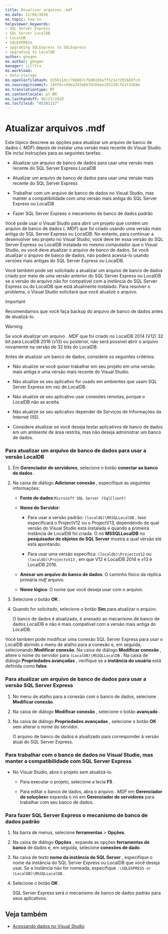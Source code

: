```yaml
---
title: Atualizar arquivos .mdf
ms.date: 11/04/2016
ms.topic: how-to
helpviewer_keywords:
- SQL Server Express
- SQL Server LocalDB
- LocalDB
- SQLEXPRESS
- upgrading SQLExpress to SQLExpress
- upgrading to LocalDB
author: ghogen
ms.author: ghogen
manager: jillfra
ms.workload:
- data-storage
ms.openlocfilehash: d35611dcc7b6067cf6d6166aff521ef291b8dfcd
ms.sourcegitcommit: 1d4f6cc80ea343a667d16beec03220cfe1f43b8e
ms.translationtype: MT
ms.contentlocale: pt-BR
ms.lasthandoff: 06/23/2020
ms.locfileid: "85281117"
---
```

# <a name="upgrade-mdf-files"></a>Atualizar arquivos .mdf

Este tópico descreve as opções para atualizar um arquivo de banco de dados (*. MDF*) depois de instalar uma versão mais recente do Visual Studio. Ele inclui instruções para as seguintes tarefas:

- Atualizar um arquivo de banco de dados para usar uma versão mais recente do SQL Server Express LocalDB

- Atualizar um arquivo de banco de dados para usar uma versão mais recente do SQL Server Express

- Trabalhar com um arquivo de banco de dados no Visual Studio, mas manter a compatibilidade com uma versão mais antiga do SQL Server Express ou LocalDB

- Fazer SQL Server Express o mecanismo de banco de dados padrão

Você pode usar o Visual Studio para abrir um projeto que contém um arquivo de banco de dados (*. MDF*) que foi criado usando uma versão mais antiga do SQL Server Express ou LocalDB. No entanto, para continuar a desenvolver seu projeto no Visual Studio, você deve ter essa versão do SQL Server Express ou LocalDB instalada no mesmo computador que o Visual Studio, ou você deve atualizar o arquivo de banco de dados. Se você atualizar o arquivo de banco de dados, não poderá acessá-lo usando versões mais antigas do SQL Server Express ou LocalDB.

Você também pode ser solicitado a atualizar um arquivo de banco de dados criado por meio de uma versão anterior do SQL Server Express ou LocalDB se a versão do arquivo não for compatível com a instância do SQL Server Express ou do LocalDB que está atualmente instalado. Para resolver o problema, o Visual Studio solicitará que você atualize o arquivo.

> [!IMPORTANT]
> Recomendamos que você faça backup do arquivo de banco de dados antes de atualizá-lo.

> [!WARNING]
> Se você atualizar um arquivo *. MDF* que foi criado no LocalDB 2014 (V12) 32 bit para LocalDB 2016 (v13) ou posterior, não será possível abrir o arquivo novamente na versão de 32 bits do LocalDB.

Antes de atualizar um banco de dados, considere os seguintes critérios:

- Não atualize se você quiser trabalhar em seu projeto em uma versão mais antiga e uma versão mais recente do Visual Studio.

- Não atualize se seu aplicativo for usado em ambientes que usam SQL Server Express em vez de LocalDB.

- Não atualize se seu aplicativo usar conexões remotas, porque o LocalDB não as aceita.

- Não atualize se seu aplicativo depender de Serviços de Informações da Internet (IIS).

- Considere atualizar se você deseja testar aplicativos de banco de dados em um ambiente de área restrita, mas não deseja administrar um banco de dados.

### <a name="to-upgrade-a-database-file-to-use-the-localdb-version"></a>Para atualizar um arquivo de banco de dados para usar a versão LocalDB

1. Em **Gerenciador de servidores**, selecione o botão **conectar ao banco de dados** .

2. Na caixa de diálogo **Adicionar conexão** , especifique as seguintes informações:

    - **Fonte de dados**:`Microsoft SQL Server (SqlClient)`

    - **Nome do Servidor**:

        - Para usar a versão padrão: `(localdb)\MSSQLLocalDB` .  Isso especificará o ProjectV12 ou o ProjectV13, dependendo de qual versão do Visual Studio está instalada e quando a primeira instância de LocalDB foi criada. O nó **MSSQLLocalDB** no **pesquisador de objetos do SQL Server** mostra a qual versão ele está apontando.

        - Para usar uma versão específica: `(localdb)\ProjectsV12` ou `(localdb)\ProjectsV13` , em que V12 é LocalDB 2014 e v13 é LocalDB 2016.

    - **Anexar um arquivo do banco de dados**: O caminho físico da réplica primária *mdf* arquivo.

    - **Nome lógico**: O nome que você deseja usar com o arquivo.

3. Selecione o botão **OK** .

4. Quando for solicitado, selecione o botão **Sim** para atualizar o arquivo.

    O banco de dados é atualizado, é anexado ao mecanismo de banco de dados LocalDB e não é mais compatível com a versão mais antiga do LocalDB.

Você também pode modificar uma conexão SQL Server Express para usar o LocalDB abrindo o menu de atalho para a conexão e, em seguida, selecionando **Modificar conexão**. Na caixa de diálogo **Modificar conexão** , altere o nome do servidor para `(LocalDB)\MSSQLLocalDB` . Na caixa de diálogo **Propriedades avançadas** , verifique se a **instância do usuário** está definida como **false**.

### <a name="to-upgrade-a-database-file-to-use-the-sql-server-express-version"></a>Para atualizar um arquivo de banco de dados para usar a versão SQL Server Express

1. No menu de atalho para a conexão com o banco de dados, selecione **Modificar conexão**.

2. Na caixa de diálogo **Modificar conexão** , selecione o botão **avançado** .

3. Na caixa de diálogo **Propriedades avançadas** , selecione o botão **OK** sem alterar o nome do servidor.

    O arquivo de banco de dados é atualizado para corresponder à versão atual do SQL Server Express.

### <a name="to-work-with-the-database-in-visual-studio-but-retain-compatibility-with-sql-server-express"></a>Para trabalhar com o banco de dados no Visual Studio, mas manter a compatibilidade com SQL Server Express

- No Visual Studio, abra o projeto sem atualizá-lo.

  - Para executar o projeto, selecione a tecla **F5** .

  - Para editar o banco de dados, abra o arquivo *. MDF* em **Gerenciador de soluções**e expanda o nó em **Gerenciador de servidores** para trabalhar com seu banco de dados.

### <a name="to-make-sql-server-express-the-default-database-engine"></a>Para fazer SQL Server Express o mecanismo de banco de dados padrão

1. Na barra de menus, selecione **ferramentas**  >  **Opções**.

2. Na caixa de diálogo **Opções** , expanda as opções **ferramentas de banco** de dados e, em seguida, selecione **conexões de dado**.

3. Na caixa de texto **nome da instância do SQL Server** , especifique o nome da instância do SQL Server Express ou LocalDB que você deseja usar. Se a instância não for nomeada, especifique `.\SQLEXPRESS or (LocalDB)\MSSQLLocalDB` .

4. Selecione o botão **OK** .

    SQL Server Express será o mecanismo de banco de dados padrão para seus aplicativos.

## <a name="see-also"></a>Veja também

- [Acessando dados no Visual Studio](accessing-data-in-visual-studio.md)
